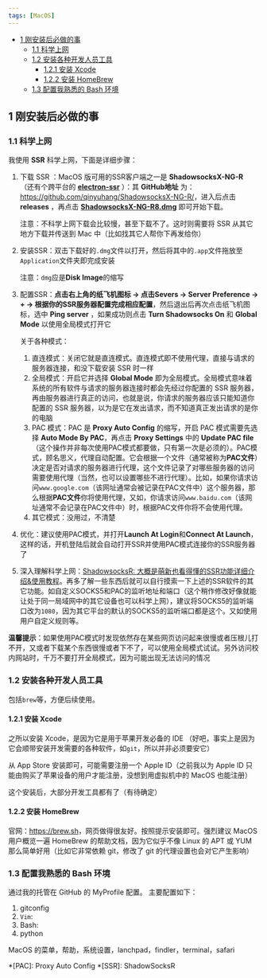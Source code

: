 ```yaml
---
tags: [MacOS]
---
```


<p id="markdown-toc"></p>
<!-- vim-markdown-toc GFM -->

* [1 刚安装后必做的事](#1-刚安装后必做的事)
  * [1.1 科学上网](#11-科学上网)
  * [1.2 安装各种开发人员工具](#12-安装各种开发人员工具)
    * [1.2.1 安装 Xcode](#121-安装-xcode)
    * [1.2.2 安装 HomeBrew](#122-安装-homebrew)
  * [1.3 配置我熟悉的 Bash 环境](#13-配置我熟悉的-bash-环境)

<!-- vim-markdown-toc -->

## 1 刚安装后必做的事
### 1.1 科学上网
我使用 **SSR** 科学上网，下面是详细步骤：
1. 下载 SSR ：MacOS 版可用的SSR客户端之一是 **ShadowsocksX-NG-R** （还有个跨平台的 [**electron-ssr**](https://github.com/erguotou520/electron-ssr) ）：其 **GitHub地址** 为：<https://github.com/qinyuhang/ShadowsocksX-NG-R/>，进入后点击 **releases** ，再点击 [**ShadowsocksX-NG-R8.dmg**](https://github.com/qinyuhang/ShadowsocksX-NG-R/releases/download/1.4.4-r8/ShadowsocksX-NG-R8.dmg) 即可开始下载。

   注意：不科学上网下载会比较慢，甚至下载不了。这时则需要将 SSR 从其它地方下载并传送到 Mac 中（比如找其它人帮你下再发给你）

2. 安装SSR：双击下载好的`.dmg`文件以打开，然后将其中的`.app`文件拖放至`Application`文件夹即完成安装

   注意：`dmg`应是**Disk Image**的缩写

3. 配置SSR：**点击右上角的纸飞机图标 -> 点击Severs -> Server Preference -> + -> 根据你的SSR服务器配置完成相应配置**，然后退出后再次点击纸飞机图标，选中 **Ping server** ，如果成功则点击 **Turn Shadowsocks On** 和 **Global Mode** 以使用全局模式打开它
   
   关于各种模式：
   1. 直连模式：关闭它就是直连模式。直连模式即不使用代理，直接与请求的服务器连接，和没下载安装 SSR 时一样
   2. 全局模式：开启它并选择 **Global Mode** 即为全局模式。全局模式意味着系统的所有软件与请求的服务器连接时都会先经过你配置的 SSR 服务器，再由服务器进行真正的访问，也就是说，你请求的服务器应该只能知道你配置的 SSR 服务器，以为是它在发出请求，而不知道真正发出请求的是你的电脑
   3. PAC 模式：PAC 是 **Proxy Auto Config** 的缩写，开启 PAC 模式需要先选择 **Auto Mode By PAC**，再点击 **Proxy Settings** 中的 **Update PAC file**（这个操作并非每次使用PAC模式都要做，只有第一次是必须的）。PAC模式，顾名思义，代理自动配置。它会根据一个文件（通常被称为**PAC文件**）决定是否对请求的服务器进行代理，这个文件记录了对哪些服务器的访问需要使用代理（当然，也可以设置哪些不进行代理）。比如，如果你请求访问`www.google.com`（该网址通常会被记录在PAC文件中）这个服务器，那么根据**PAC文件**你将使用代理，又如，你请求访问`www.baidu.com`（该网址通常不会记录在PAC文件中）时，根据PAC文件你将不会使用代理。
   4. 其它模式：没用过，不清楚

4. 优化：建议使用PAC模式，并打开**Launch At Login**和**Connect At Launch**，这样的话，开机登陆后就会自动打开SSR并使用PAC模式连接你的SSR服务器了
5. 深入理解科学上网：[ShadowsocksR: 大概是萌新也看得懂的SSR功能详细介绍&使用教程](https://lolico.moe/tutorial/shadowsocksr.html#1.%E6%8E%A8%E8%8D%90%E4%BD%BF%E7%94%A8%E7%9A%84%E5%8A%A0%E5%AF%86/%E5%8D%8F%E8%AE%AE/%E6%B7%B7%E6%B7%86)。再多了解一些东西后就可以自行摸索一下上述的SSR软件的其它功能。如自定义SOCKS5和PAC的监听地址和端口（这个稍作修改好像就能让处于同一局域网中的其它设备也可以科学上网），建议将SOCKS5的监听端口改为`1080`，因为其它平台的默认的SOCKS5的监听端口都是这个。又如使用用户自定义规则等。

**温馨提示**：如果使用PAC模式时发现依然存在某些网页访问起来很慢或者压根儿打不开，又或者下载某个东西很慢或者下不了，可以使用全局模式试试。另外访问校内网站时，千万不要打开全局模式，因为可能出现无法访问的情况

### 1.2 安装各种开发人员工具
包括`brew`等，方便后续使用。
#### 1.2.1 安装 Xcode
之所以安装 Xcode，是因为它是用于苹果开发必备的 IDE （好吧，事实上是因为它会顺带安装开发需要的各种软件，如`git`，所以并非必须要安它）

从 App Store 安装即可，可能需要注册一个 Apple ID（之前我以为 Apple ID 只能由购买了苹果设备的用户才能注册，没想到用虚拟机中的 MacOS 也能注册）

这个安装后，大部分开发工具都有了（有待确定）
#### 1.2.2 安装 HomeBrew
官网：<https://brew.sh>，网页做得很友好。按照提示安装即可。强烈建议 MacOS 用户概览一遍 HomeBrew 的帮助文档，因为它似乎不像 Linux 的 APT 或 YUM 那么简单好用（比如它非常依赖 git，修改了 git 的代理设置也会对它产生影响）

### 1.3 配置我熟悉的 Bash 环境
通过我的托管在 GitHub 的 MyProfile 配置。 主要配置如下：
1. gitconfig
1. `Vim`:
2. Bash:
4. python

MacOS 的菜单，帮助，系统设置，lanchpad，findler，terminal，safari


*[PAC]: Proxy Auto Config
*[SSR]: ShadowSocksR

